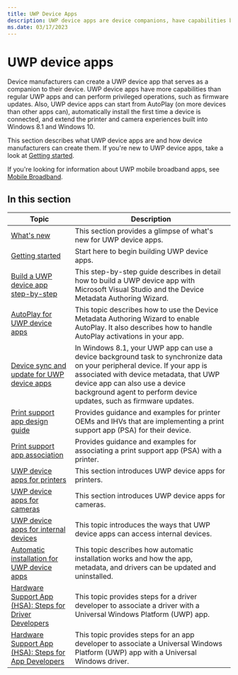 ```yaml
---
title: UWP Device Apps
description: UWP device apps are device companions, have capabilities beyond regular UWP apps, and perform privileged operations, such as firmware updates
ms.date: 03/17/2023
---
```


# UWP device apps

Device manufacturers can create a UWP device app that serves as a companion to their device. UWP device apps have more capabilities than regular UWP apps and can perform privileged operations, such as firmware updates. Also, UWP device apps can start from AutoPlay (on more devices than other apps can), automatically install the first time a device is connected, and extend the printer and camera experiences built into Windows 8.1 and Windows 10.

This section describes what UWP device apps are and how device manufacturers can create them. If you're new to UWP device apps, take a look at [Getting started](getting-started.md).

If you're looking for information about UWP mobile broadband apps, see [Mobile Broadband](../mobilebroadband/index.md).

## In this section

| Topic | Description |
|--|--|
| [What's new](what-s-new.md) | This section provides a glimpse of what's new for UWP device apps. |
| [Getting started](getting-started.md) | Start here to begin building UWP device apps. |
| [Build a UWP device app step-by-step](build-a-uwp-device-app-step-by-step.md) | This step-by-step guide describes in detail how to build a UWP device app with Microsoft Visual Studio and the Device Metadata Authoring Wizard. |
| [AutoPlay for UWP device apps](autoplay-for-uwp-device-apps.md) | This topic describes how to use the Device Metadata Authoring Wizard to enable AutoPlay. It also describes how to handle AutoPlay activations in your app. |
| [Device sync and update for UWP device apps](device-sync-and-update-for-uwp-device-apps.md) | In Windows 8.1, your UWP app can use a device background task to synchronize data on your peripheral device. If your app is associated with device metadata, that UWP device app can also use a device background agent to perform device updates, such as firmware updates. |
| [Print support app design guide](print-support-app-design-guide.md) | Provides guidance and examples for printer OEMs and IHVs that are implementing a print support app (PSA) for their device. |
| [Print support app association](print-support-app-association.md) | Provides guidance and examples for associating a print support app (PSA) with a printer. |
| [UWP device apps for printers](uwp-device-apps-for-printers.md) | This section introduces UWP device apps for printers. |
| [UWP device apps for cameras](uwp-device-apps-for-webcams.md) | This section introduces UWP device apps for cameras. |
| [UWP device apps for internal devices](uwp-device-apps-for-specialized-devices.md) | This topic introduces the ways that UWP device apps can access internal devices. |
| [Automatic installation for UWP device apps](auto-install-for-uwp-device-apps.md) | This topic describes how automatic installation works and how the app, metadata, and drivers can be updated and uninstalled. |
| [Hardware Support App (HSA): Steps for Driver Developers](hardware-support-app--hsa--steps-for-driver-developers.md) | This topic provides steps for a driver developer to associate a driver with a Universal Windows Platform (UWP) app. |
| [Hardware Support App (HSA): Steps for App Developers](hardware-support-app--hsa--steps-for-app-developers.md) | This topic provides steps for an app developer to associate a Universal Windows Platform (UWP) app with a Universal Windows driver. |
